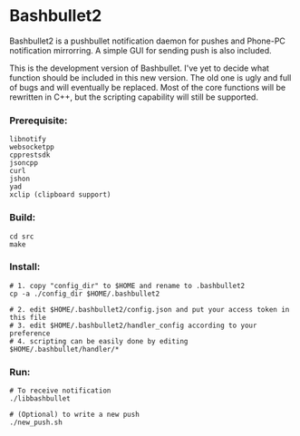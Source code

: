 Bashbullet2  
===================================  
 Bashbullet2 is a pushbullet notification daemon for pushes and Phone-PC notification mirrorring.
 A simple GUI for sending push is also included.
  
 This is the development version of Bashbullet.
 I've yet to decide what function should be included in this new version.
 The old one is ugly and full of bugs and will eventually be replaced.
 Most of the core functions will be rewritten in C++, but the scripting capability will still be supported.
  
### Prerequisite:   
	libnotify   
	websocketpp  
	cpprestsdk  
	jsoncpp  
	curl  
	jshon  
	yad   
	xclip (clipboard support)  
    
### Build:  
	cd src   
	make   
   
### Install:   
	# 1. copy "config_dir" to $HOME and rename to .bashbullet2   
	cp -a ./config_dir $HOME/.bashbullet2   
   
	# 2. edit $HOME/.bashbullet2/config.json and put your access token in this file   
	# 3. edit $HOME/.bashbullet2/handler_config according to your preference   
	# 4. scripting can be easily done by editing $HOME/.bashbullet/handler/*   
   
### Run:   
	# To receive notification   
	./libbashbullet   
   
	# (Optional) to write a new push   
	./new_push.sh   
